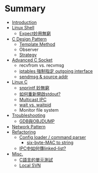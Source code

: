 # Summary

* [Introduction](README.md)
* [Linux Shell](linux_shell.md)
   * [Expect妙用無窮](expectmiao_yong_wu_qiong.md)
* [C Design Pattern ](c_design_pattern.md)
   * [Template Method](template_method.md)
   * Observer
   * [Strategy](strategy.md)
* [Advanced C Socket](advanced_c_socket.md)
   * recvfrom vs. recvmsg
   * [iptables 強制指定 outgoing interface](iptables_qiang_zhi_zhi_ding_outgoing_interface.md)
   * [sendmsg & source addr](sendmsg_&_source_addr.md)
* [Linux C](linux_c.md)
   * [snprintf 妙無窮](snprintf_miao_wu_qiong.md)
   * [如何重新開啟stdout?](ru_he_zhong_xin_kai_qi_stdout.md)
   * [Multicast IPC](multicast_ipc.md)
   * [wait vs. waitpid](wait_vs_waitpid.md)
   * Monitor file system
* [Troubleshooting](troubleshooting.md)
   * [GDB與OBJDUMP](gdbyu_objdump.md)
* [Network Pattern](network_pattern.md)
* [Refactoring](refactoring.md)
   * [Config loader / command parser](config_loader__command_parser.md)
       * [six-byte-MAC to string](six-byte-mac_to_string.md)
   * [IPC中如何傳linked-list?](ipczhong_ru_he_chuan_linked_-_list.md)
* [Misc.](misc.md)
   * [C語言的單元測試](cyu_yan_de_dan_yuan_ce_shi.md)
   * [Local SVN](local_svn.md)


